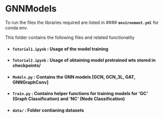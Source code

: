 # GNNModels

To run the files the libraries required are listed in #### **`environment.yml`** for conda env.

This folder contains the following files and related functionality 


* #### **`Tutorial1.ipynb`** : Usage of the model training
* #### **`Tutorial2.ipynb`** : Usage of obtaining model pretrained wts stored in checkpoints/
* #### **`Models.py`** : Contains the GNN models [GCN, GCN_3L, GAT, GNNGraphConv]
* #### **`Train.py`** : Contains helper functions for training models for 'GC' (Graph Classification) and 'NC' (Node Classification)
* #### **`data/`** : Folder contianing datasets
